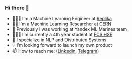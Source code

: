 ### Hi there 👋

- 👨🏻‍💻 I’m a Machine Learning Engineer at [Replika](https://replika.ai/)
- 👨‍🔬 I'm a Machine Learning Researcher at [CERN](http://cern.ch/)
- 🧠 Previously I was working at Yandex ML Marines team
- 👨🏻‍🎓 I’m currently a 4th year student at [FCS HSE](https://cs.hse.ru/en/)
- 🔭 I specialize in NLP and Distributed Systems
- 💡 I’m looking forward to launch my own product
- 📫 How to reach me: ([Linkedin](https://www.linkedin.com/in/pavel-fakanov/), [Telegram](https://telegram.me/pfakanov))

